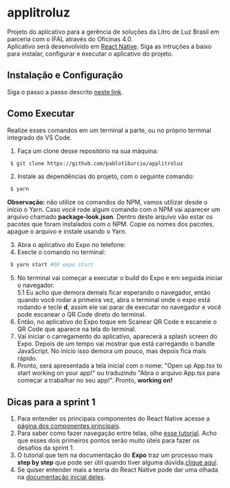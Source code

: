 # applitroluz
Projeto do aplicativo para a gerência de soluções da Litro de Luz Brasil em parceria com o IFAL através do Oficinas 4.0.<br/>
Aplicativo será desenvolvido em [React Native](https://reactnative.dev). Siga as intruções a baixo para instalar, configurar e executar o aplicativo do projeto.

## Instalação e Configuração
Siga o passo a passo descrito [neste link](https://www.notion.so/Configura-es-do-ambiente-79e0e4c3e992462a9b11f2745b0f2785).<br/>

## Como Executar

Realize esses comandos em um terminal a parte, ou no próprio terminal integrado do VS Code.
1. Faça um clone desse repositório na sua máquina:
``` sh
 $ git clone https://github.com/pablotiburcio/applitroluz
``` 
2. Instale as dependências do projeto, com o seguinte comando:
``` sh
 $ yarn
```

  **Observação:** não utilize os comandos do NPM, vamos utilizar desde o início o Yarn. 
  Caso você rode algum comando com o NPM vai aparecer um arquivo chamado **package-look.json**. 
  Dentro deste arquivo vão estar os pacotes que foram instalados com o NPM. 
  Copie os nomes dos pacotes, apague o arquivo e instale usando o Yarn. 

3. Abra o aplicativo do Expo no telefone:
4. Execte o comando no terminal:
``` sh
 $ yarn start #OU expo start
```
5. No terminal vai começar a executar o build do Expo e em seguida iniciar o navegador.<br/>
  5.1 Eu acho que demora demais ficar esperando o navegador, então quando você rodar a primeira vez, abra o terminal onde o expo está rodando e tecle **d**, assim ele vai parar de executar no navegador e você pode escanear o QR Code direto do terminal.
6. Então, no aplicativo do Expo toque em Scanear QR Code e escaneie o QR Code que aparece na tela do terminal.
7. Vai iniciar o carregamento do aplicativo, aparecerá a splash screen do Expo. Depois de um tempo vai mostrar que está carregando o bandle JavaScript. No início isso demora um pouco, mas depois fica mais rápido.
8. Pronto, será apresentada a tela inicial com o nome: "Open up App.tsx to start working on your app!" ou traduzindo "Abra o arquivo App.tsx para começar a trabalhar no seu app!". Pronto, **working on!**

## Dicas para a sprint 1
1. Para entender os principais componentes do React Native acesse a [página dos componentes principais](https://reactnative.dev/docs/components-and-apis).
2. Para saber como fazer navegação entre telas, olhe [esse tutorial](https://reactnative.dev/docs/navigation#react-navigation).
Acho que esses dois primeiros pontos serão muito úteis para fazer os desafios da sprint 1.
3. O tutorial que tem na documentação do **Expo** traz um processo mais **step by step** que pode ser útil quando tiver alguma dúvida.[clique aqui](https://docs.expo.io/get-started/installation).
4. Se quiser entender mais a teoria do React Native pode dar uma olhada na [documentação inicial deles](https://reactnative.dev/docs/getting-started).
